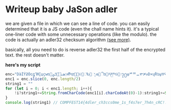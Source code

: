 # Writeup baby JaSon adler


we are given a file in which we can see a line of code. you can easily determined that it is a JS code (even the chall name hints it). it's a typical one-liner code with some unnecessary operations (like the modulo). the code is actually an adler32 checksum algorithm [(see more)](https://en.wikipedia.org/wiki/Adler-32).

basically, all you need to do is reverse adler32 the first half of the encrypted text. the rest doesn't matter.

__here's my script__

```javascript
enc="DàİŶƻȎɢʓˇ͂ͶϚцҫԝռןهٺ۝݀޳ߣࡐࢵऔॅসਗ੽઱ତ୛ீల಑ೈര൤ිัດ໦༩ཊཫ࿊࿺ာၠ႐ჶᄧᅘᆻሞቓዐD×ųȐʦ̱ωѰӵ՚؉ڸݐࣱࠠৈઙ୛దುൗฝ໳ྖဳᄅᇉ቙ዽᏏᒔᔮᗕᙿ᜛៲ᣃᥙ᧸᪔ᬶᰃ᳅ᵺḏṳẵἵῄ…₌⃰ↆ∝≿⌓⏙⑱┣"
enc1 = enc.slice(0, enc.length/2)
string1 = ""
for (let i = 0; i < enc1.length; i++){
	!i?string1+=String.fromCharCode(enc1[i].charCodeAt(0)-1):string1+=String.fromCharCode(enc1[i].charCodeAt(0) - enc1[i-1].charCodeAt(0));
}
console.log(string1) // COMPFEST14{4dler_ch3ccs0me_1s_f4s7er_7h4n_cRC!!_0240f11cc5}
```